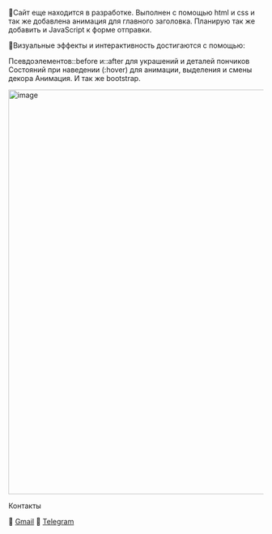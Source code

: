 &#128204;Сайт еще находится в разработке. Выполнен с помощью html и css и так же добавлена анимация для главного заголовка. Планирую так же добавить и JavaScript к форме отправки. 

&#128194;Визуальные эффекты и интерактивность достигаются с помощью:

Псевдоэлементов::before и::after для украшений и деталей пончиков
Состояний при наведении (:hover) для анимации, выделения и смены декора
Анимация.
И так же bootstrap. 

<img width="1436" height="799" alt="image" src="https://github.com/user-attachments/assets/ea952e06-971e-400e-80fa-aa621df11c02" />

Контакты

&#128233; [Gmail](terebinovakit8@gmail.com)
&#128242; [Telegram](https://t.me/+79027424580)
